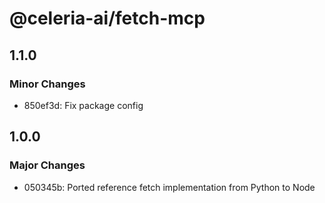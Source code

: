 # @celeria-ai/fetch-mcp

## 1.1.0

### Minor Changes

- 850ef3d: Fix package config

## 1.0.0

### Major Changes

- 050345b: Ported reference fetch implementation from Python to Node

